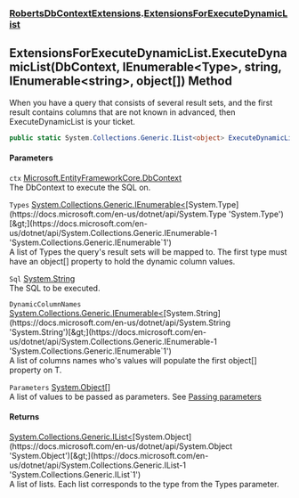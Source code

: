 ### [RobertsDbContextExtensions](RobertsDbContextExtensions 'RobertsDbContextExtensions').[ExtensionsForExecuteDynamicList](ExtensionsForExecuteDynamicList 'RobertsDbContextExtensions.ExtensionsForExecuteDynamicList')
## ExtensionsForExecuteDynamicList.ExecuteDynamicList(DbContext, IEnumerable&lt;Type&gt;, string, IEnumerable&lt;string&gt;, object[]) Method
When you have a query that consists of several result sets,
and the first result contains columns that are not known in 
advanced, then ExecuteDynamicList is your ticket.
```csharp
public static System.Collections.Generic.IList<object> ExecuteDynamicList(this Microsoft.EntityFrameworkCore.DbContext ctx, System.Collections.Generic.IEnumerable<System.Type> Types, string Sql, System.Collections.Generic.IEnumerable<string> DynamicColumnNames=null, params object[] Parameters);
```
#### Parameters
<a name='RobertsDbContextExtensions_ExtensionsForExecuteDynamicList_ExecuteDynamicList(Microsoft_EntityFrameworkCore_DbContext_System_Collections_Generic_IEnumerable_System_Type__string_System_Collections_Generic_IEnumerable_string__object__)_ctx'></a>
`ctx` [Microsoft.EntityFrameworkCore.DbContext](https://docs.microsoft.com/en-us/dotnet/api/Microsoft.EntityFrameworkCore.DbContext 'Microsoft.EntityFrameworkCore.DbContext')  
The DbContext to execute the SQL on.
  
<a name='RobertsDbContextExtensions_ExtensionsForExecuteDynamicList_ExecuteDynamicList(Microsoft_EntityFrameworkCore_DbContext_System_Collections_Generic_IEnumerable_System_Type__string_System_Collections_Generic_IEnumerable_string__object__)_Types'></a>
`Types` [System.Collections.Generic.IEnumerable&lt;](https://docs.microsoft.com/en-us/dotnet/api/System.Collections.Generic.IEnumerable-1 'System.Collections.Generic.IEnumerable`1')[System.Type](https://docs.microsoft.com/en-us/dotnet/api/System.Type 'System.Type')[&gt;](https://docs.microsoft.com/en-us/dotnet/api/System.Collections.Generic.IEnumerable-1 'System.Collections.Generic.IEnumerable`1')  
A list of Types the query's result sets will be
            mapped to. The first type must have an object[] property to hold
            the dynamic column values.
  
<a name='RobertsDbContextExtensions_ExtensionsForExecuteDynamicList_ExecuteDynamicList(Microsoft_EntityFrameworkCore_DbContext_System_Collections_Generic_IEnumerable_System_Type__string_System_Collections_Generic_IEnumerable_string__object__)_Sql'></a>
`Sql` [System.String](https://docs.microsoft.com/en-us/dotnet/api/System.String 'System.String')  
The SQL to be executed.
  
<a name='RobertsDbContextExtensions_ExtensionsForExecuteDynamicList_ExecuteDynamicList(Microsoft_EntityFrameworkCore_DbContext_System_Collections_Generic_IEnumerable_System_Type__string_System_Collections_Generic_IEnumerable_string__object__)_DynamicColumnNames'></a>
`DynamicColumnNames` [System.Collections.Generic.IEnumerable&lt;](https://docs.microsoft.com/en-us/dotnet/api/System.Collections.Generic.IEnumerable-1 'System.Collections.Generic.IEnumerable`1')[System.String](https://docs.microsoft.com/en-us/dotnet/api/System.String 'System.String')[&gt;](https://docs.microsoft.com/en-us/dotnet/api/System.Collections.Generic.IEnumerable-1 'System.Collections.Generic.IEnumerable`1')  
A list of columns names who's values will populate
            the first object[] property on T.
  
<a name='RobertsDbContextExtensions_ExtensionsForExecuteDynamicList_ExecuteDynamicList(Microsoft_EntityFrameworkCore_DbContext_System_Collections_Generic_IEnumerable_System_Type__string_System_Collections_Generic_IEnumerable_string__object__)_Parameters'></a>
`Parameters` [System.Object](https://docs.microsoft.com/en-us/dotnet/api/System.Object 'System.Object')[[]](https://docs.microsoft.com/en-us/dotnet/api/System.Array 'System.Array')  
A list of values to be passed as parameters. See [Passing parameters](https://github.com/rmacfadyen/RobertsDbContextExtensions/blob/master/Parameters.md 'https://github.com/rmacfadyen/RobertsDbContextExtensions/blob/master/Parameters.md')
  
#### Returns
[System.Collections.Generic.IList&lt;](https://docs.microsoft.com/en-us/dotnet/api/System.Collections.Generic.IList-1 'System.Collections.Generic.IList`1')[System.Object](https://docs.microsoft.com/en-us/dotnet/api/System.Object 'System.Object')[&gt;](https://docs.microsoft.com/en-us/dotnet/api/System.Collections.Generic.IList-1 'System.Collections.Generic.IList`1')  
A list of lists. Each list corresponds to the type from the Types parameter.
